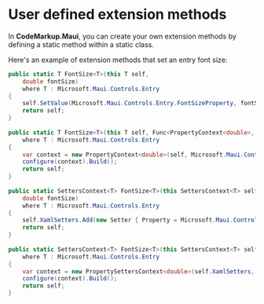 # User defined extension methods

In __CodeMarkup.Maui__, you can create your own extension methods by defining a static method within a static class.

Here's an example of extension methods that set an entry font size:

```cs
public static T FontSize<T>(this T self,
    double fontSize)
    where T : Microsoft.Maui.Controls.Entry
{
    self.SetValue(Microsoft.Maui.Controls.Entry.FontSizeProperty, fontSize);
    return self;
}
        
public static T FontSize<T>(this T self, Func<PropertyContext<double>, IPropertyBuilder<double>> configure)
    where T : Microsoft.Maui.Controls.Entry
{
    var context = new PropertyContext<double>(self, Microsoft.Maui.Controls.Entry.FontSizeProperty);
    configure(context).Build();
    return self;
}
        
public static SettersContext<T> FontSize<T>(this SettersContext<T> self,
    double fontSize)
    where T : Microsoft.Maui.Controls.Entry
{
    self.XamlSetters.Add(new Setter { Property = Microsoft.Maui.Controls.Entry.FontSizeProperty, Value = fontSize });
    return self;
}
        
public static SettersContext<T> FontSize<T>(this SettersContext<T> self, Func<PropertySettersContext<double>, IPropertySettersBuilder<double>> configure)
    where T : Microsoft.Maui.Controls.Entry
{
    var context = new PropertySettersContext<double>(self.XamlSetters, Microsoft.Maui.Controls.Entry.FontSizeProperty);
    configure(context).Build();
    return self;
}
```
